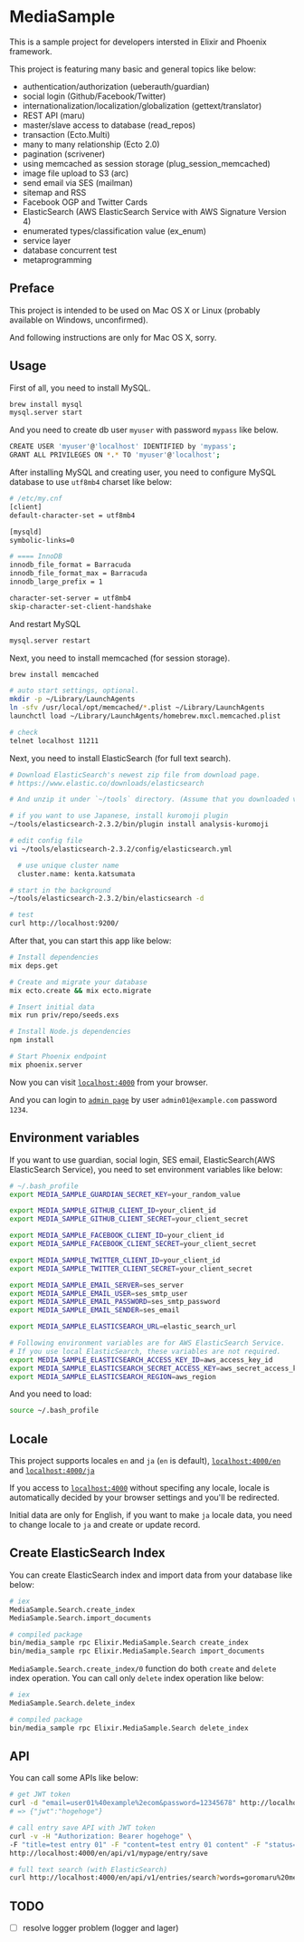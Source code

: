 # MediaSample

This is a sample project for developers intersted in Elixir and Phoenix framework.

This project is featuring many basic and general topics like below:

* authentication/authorization (ueberauth/guardian)
* social login (Github/Facebook/Twitter)
* internationalization/localization/globalization (gettext/translator)
* REST API (maru)
* master/slave access to database (read_repos)
* transaction (Ecto.Multi)
* many to many relationship (Ecto 2.0)
* pagination (scrivener)
* using memcached as session storage (plug_session_memcached)
* image file upload to S3 (arc)
* send email via SES (mailman)
* sitemap and RSS
* Facebook OGP and Twitter Cards
* ElasticSearch (AWS ElasticSearch Service with AWS Signature Version 4)
* enumerated types/classification value (ex_enum)
* service layer
* database concurrent test
* metaprogramming

## Preface

This project is intended to be used on Mac OS X or Linux (probably available on Windows, unconfirmed).

And following instructions are only for Mac OS X, sorry.

## Usage

First of all, you need to install MySQL.

```bash
brew install mysql
mysql.server start
```

And you need to create db user `myuser` with password `mypass` like below.

```bash
CREATE USER 'myuser'@'localhost' IDENTIFIED by 'mypass';
GRANT ALL PRIVILEGES ON *.* TO 'myuser'@'localhost';
```

After installing MySQL and creating user, you need to configure MySQL database to use `utf8mb4` charset like below:

```bash
# /etc/my.cnf
[client]
default-character-set = utf8mb4

[mysqld]
symbolic-links=0

# ==== InnoDB
innodb_file_format = Barracuda
innodb_file_format_max = Barracuda
innodb_large_prefix = 1

character-set-server = utf8mb4
skip-character-set-client-handshake
```

And restart MySQL

```bash
mysql.server restart
```

Next, you need to install memcached (for session storage).

```bash
brew install memcached

# auto start settings, optional.
mkdir -p ~/Library/LaunchAgents
ln -sfv /usr/local/opt/memcached/*.plist ~/Library/LaunchAgents
launchctl load ~/Library/LaunchAgents/homebrew.mxcl.memcached.plist

# check
telnet localhost 11211
```

Next, you need to install ElasticSearch (for full text search).

```bash
# Download ElasticSearch's newest zip file from download page.
# https://www.elastic.co/downloads/elasticsearch

# And unzip it under `~/tools` directory. (Assume that you downloaded version 2.3.2)

# if you want to use Japanese, install kuromoji plugin
~/tools/elasticsearch-2.3.2/bin/plugin install analysis-kuromoji

# edit config file
vi ~/tools/elasticsearch-2.3.2/config/elasticsearch.yml

  # use unique cluster name
  cluster.name: kenta.katsumata

# start in the background
~/tools/elasticsearch-2.3.2/bin/elasticsearch -d

# test
curl http://localhost:9200/
```

After that, you can start this app like below:

```bash
# Install dependencies
mix deps.get

# Create and migrate your database
mix ecto.create && mix ecto.migrate

# Insert initial data
mix run priv/repo/seeds.exs

# Install Node.js dependencies
npm install

# Start Phoenix endpoint
mix phoenix.server
```

Now you can visit [`localhost:4000`](http://localhost:4000) from your browser.

And you can login to [`admin page`](http://localhost:4000/en/admin) by user `admin01@example.com` password `1234`.

## Environment variables

If you want to use guardian, social login, SES email, ElasticSearch(AWS ElasticSearch Service), you need to set environment variables like below:

```bash
# ~/.bash_profile
export MEDIA_SAMPLE_GUARDIAN_SECRET_KEY=your_random_value

export MEDIA_SAMPLE_GITHUB_CLIENT_ID=your_client_id
export MEDIA_SAMPLE_GITHUB_CLIENT_SECRET=your_client_secret

export MEDIA_SAMPLE_FACEBOOK_CLIENT_ID=your_client_id
export MEDIA_SAMPLE_FACEBOOK_CLIENT_SECRET=your_client_secret

export MEDIA_SAMPLE_TWITTER_CLIENT_ID=your_client_id
export MEDIA_SAMPLE_TWITTER_CLIENT_SECRET=your_client_secret

export MEDIA_SAMPLE_EMAIL_SERVER=ses_server
export MEDIA_SAMPLE_EMAIL_USER=ses_smtp_user
export MEDIA_SAMPLE_EMAIL_PASSWORD=ses_smtp_password
export MEDIA_SAMPLE_EMAIL_SENDER=ses_email

export MEDIA_SAMPLE_ELASTICSEARCH_URL=elastic_search_url

# Following environment variables are for AWS ElasticSearch Service.
# If you use local ElasticSearch, these variables are not required.
export MEDIA_SAMPLE_ELASTICSEARCH_ACCESS_KEY_ID=aws_access_key_id
export MEDIA_SAMPLE_ELASTICSEARCH_SECRET_ACCESS_KEY=aws_secret_access_key
export MEDIA_SAMPLE_ELASTICSEARCH_REGION=aws_region
```

And you need to load:

```bash
source ~/.bash_profile
```

## Locale

This project supports locales `en` and `ja` (`en` is default), [`localhost:4000/en`](http://localhost:4000/en) and [`localhost:4000/ja`](http://localhost:4000/ja)

If you access to [`localhost:4000`](http://localhost:4000) without specifing any locale, locale is automatically decided by your browser settings and you'll be redirected.

Initial data are only for English, if you want to make `ja` locale data, you need to change locale to `ja` and create or update record.

## Create ElasticSearch Index

You can create ElasticSearch index and import data from your database like below:

```bash
# iex
MediaSample.Search.create_index
MediaSample.Search.import_documents

# compiled package
bin/media_sample rpc Elixir.MediaSample.Search create_index
bin/media_sample rpc Elixir.MediaSample.Search import_documents
```

`MediaSample.Search.create_index/0` function do both `create` and `delete` index operation. You can call only `delete` index operation like below:

```bash
# iex
MediaSample.Search.delete_index

# compiled package
bin/media_sample rpc Elixir.MediaSample.Search delete_index
```

## API

You can call some APIs like below:

```bash
# get JWT token
curl -d "email=user01%40example%2ecom&password=12345678" http://localhost:4000/en/api/v1/session/create
# => {"jwt":"hogehoge"}

# call entry save API with JWT token
curl -v -H "Authorization: Bearer hogehoge" \
-F "title=test entry 01" -F "content=test entry 01 content" -F "status=1" -F "category_id=1" -F "tags[]=1" -F "tags[]=2" \
http://localhost:4000/en/api/v1/mypage/entry/save

# full text search (with ElasticSearch)
curl http://localhost:4000/en/api/v1/entries/search?words=goromaru%20messi
```

## TODO

- [ ] resolve logger problem (logger and lager)

